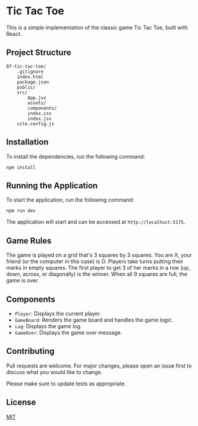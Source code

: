 # Tic Tac Toe

This is a simple implementation of the classic game Tic Tac Toe, built with React.

## Project Structure

```
07-tic-tac-toe/
    .gitignore
    index.html
    package.json
    public/
    src/
        App.jsx
        assets/
        components/
        index.css
        index.jsx
    vite.config.js
```

## Installation

To install the dependencies, run the following command:

```
npm install
```

## Running the Application

To start the application, run the following command:

```
npm run dev
```

The application will start and can be accessed at `http://localhost:5175`.

## Game Rules

The game is played on a grid that's 3 squares by 3 squares. You are X, your friend (or the computer in this case) is O. Players take turns putting their marks in empty squares. The first player to get 3 of her marks in a row (up, down, across, or diagonally) is the winner. When all 9 squares are full, the game is over.

## Components

- `Player`: Displays the current player.
- `GameBoard`: Renders the game board and handles the game logic.
- `Log`: Displays the game log.
- `GameOver`: Displays the game over message.

## Contributing

Pull requests are welcome. For major changes, please open an issue first to discuss what you would like to change.

Please make sure to update tests as appropriate.

## License

[MIT](https://choosealicense.com/licenses/mit/)
